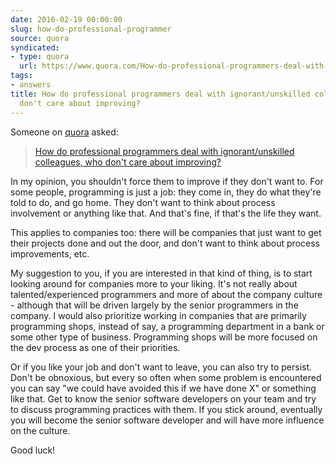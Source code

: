 ```yaml
---
date: 2016-02-19 00:00:00
slug: how-do-professional-programmer
source: quora
syndicated:
- type: quora
  url: https://www.quora.com/How-do-professional-programmers-deal-with-ignorant-unskilled-colleagues-who-dont-care-about-improving/answer/Roy-Tang
tags:
- answers
title: How do professional programmers deal with ignorant/unskilled colleagues, who
  don't care about improving?
---
```


Someone on [quora](https://quora.com) asked:

> [How do professional programmers deal with ignorant/unskilled colleagues, who don't care about improving?](https://www.quora.com/How-do-professional-programmers-deal-with-ignorant-unskilled-colleagues-who-dont-care-about-improving/answer/Roy-Tang)


In my opinion, you shouldn't force them to improve if they don't want to. For some people, programming is just a job: they come in, they do what they're told to do, and go home. They don't want to think about process involvement or anything like that. And that's fine, if that's the life they want.

This applies to companies too: there will be companies that just want to get their projects done and out the door, and don't want to think about process improvements, etc. 

My suggestion to you, if you are interested in that kind of thing, is to start looking around for companies more to your liking. It's not really about talented/experienced programmers and more of about the company culture - although that will be driven largely by the senior programmers in the company. I would also prioritize working in companies that are primarily programming shops, instead of say, a programming department in a bank or some other type of business. Programming shops will be more focused on the dev process as one of their priorities.

Or if you like your job and don't want to leave, you can also try to persist. Don't be obnoxious, but every so often when some problem is encountered you can say "we could have avoided this if we have done X" or something like that. Get to know the senior software developers on your team and try to discuss programming practices with them. If you stick around, eventually you will become the senior software developer and will have more influence on the culture.

Good luck!